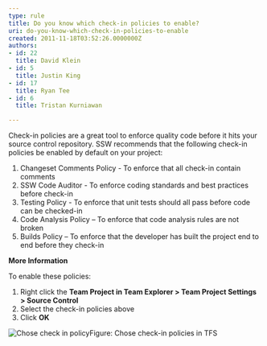```yaml
---
type: rule
title: Do you know which check-in policies to enable?
uri: do-you-know-which-check-in-policies-to-enable
created: 2011-11-18T03:52:26.0000000Z
authors:
- id: 22
  title: David Klein
- id: 5
  title: Justin King
- id: 17
  title: Ryan Tee
- id: 6
  title: Tristan Kurniawan

---
```


 
Check-in policies are a great tool to enforce quality code before it hits your source control repository. SSW recommends that the following check-in policies be enabled by default on your project:
 
1. Changeset Comments Policy - To enforce that all check-in contain comments
2. SSW Code Auditor - To enforce coding standards and best practices before check-in
3. Testing Policy - To enforce that unit tests should all pass before code can be checked-in
4. Code Analysis Policy – To enforce that code analysis rules are not broken
5. ​Builds Policy – To enforce that the developer has built the project end to end before they check-in


**More Information**

To enable these policies:

1. Right click the **Team Project in Team Explorer &gt; Team Project Settings &gt; Source Control**
2. Select the check-in policies above
3. Click **OK**

![Chose check in policy](/PublishingImages/SC_TFSCI.jpg)Figure: Chose check-in policies in TFS 
